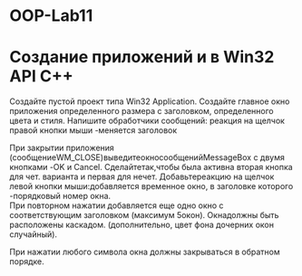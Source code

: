 # OOP-Lab11
# Создание приложений и в Win32 API C++

Создайте пустой проект типа Win32 Application. 
Создайте главное окно  приложения  определенного размера с заголовком, определенного цвета и стиля. 
Напишите обработчики сообщений: реакция на щелчок правой кнопки мыши -меняется заголовок

При  закрытии  приложения (сообщениеWM_CLOSE)выведитеокносообщенийMessageBox с двумя кнопками -OK и Cancel.
Сделайтетак,чтобы была активна вторая кнопка для чет. варианта и первая для нечет.
Добавьтереакцию  на  щелчок  левой  кнопки  мыши:добавляется  временное  окно,  в  заголовке  которого -порядковый  номер  окна.  
При повторном нажатии добавляется еще одно окно с соответствующим заголовком (максимум 5окон). 
Окнадолжны  быть  расположены  каскадом. (дополнительно, цвет фона дочерних окон случайный).

При нажатии любого символа окна должны закрываться в обратном порядке.
